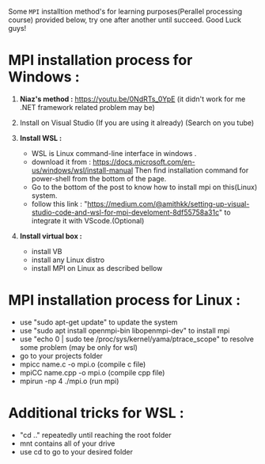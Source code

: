 Some `MPI` installtion method's for learning purposes(Perallel processing course) provided below, try one after another until succeed. Good Luck guys!

# MPI installation process for Windows :

1. **Niaz's method :** https://youtu.be/0NdRTs_0YpE (it didn't work for me .NET framework related problem may be)

2. Install on Visual Studio (If you are using it already) (Search on you tube)

3. **Install WSL :**
   * WSL is Linux command-line interface in windows .
   * download it from : https://docs.microsoft.com/en-us/windows/wsl/install-manual Then find installation command for power-shell from the bottom of the page.
   * Go to the bottom of the post to know how to install mpi on this(Linux) system.
   * follow this link : "https://medium.com/@amithkk/setting-up-visual-studio-code-and-wsl-for-mpi-develoment-8df55758a31c" to integrate it with VScode.(Optional)

4. **Install virtual box :**
   * install VB
   * install any Linux distro
   * install MPI on Linux as described bellow

# MPI installation process for Linux :

   * use "sudo apt-get update" to update the system 
   * use "sudo apt install openmpi-bin libopenmpi-dev" to install mpi
   * use "echo 0 | sudo tee /proc/sys/kernel/yama/ptrace_scope" to resolve some problem  (may be only for wsl)
   * go to your projects folder
   * mpicc name.c -o mpi.o (compile c file)
   * mpiCC name.cpp -o mpi.o (compile cpp file)
   * mpirun -np 4 ./mpi.o (run mpi)       

# Additional tricks for WSL :
   * "cd .." repeatedly until reaching the root folder
   * mnt contains all of your drive
   * use cd to go to your desired folder
